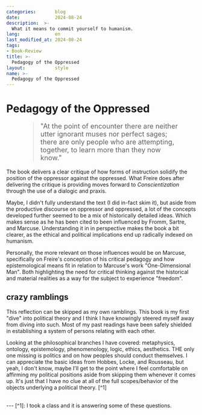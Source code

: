 ```yaml
---
categories:       blog
date:             2024-08-24
description:  >-
  What it means to commit yourself to humanism.
lang:             en
last_modified_at: 2024-08-24
tags:
- Book-Review
title: >-
  Pedagogy of the Oppressed
layout:           style
name: >-
  Pedagogy of the Oppressed
---
```


# Pedagogy of the Oppressed

<figure class="container-lg" style="padding: 0;">
    <blockquote class="blockquote" style="font-size: 18px;">
    <p>"At the point of encounter there are neither utter ignorant muses nor perfect sages; there are only people who are attempting, together, to learn more than they now know."</p>
    </blockquote>
</figure>

The book delivers a clear critique of how forms of instruction solidify the position of the oppressor against the oppressed. What Freire does after delivering the critique is providing moves forward to *Conscientization* through the use of a dialogic and praxis. 

Maybe, I didn't fully understand the text (I did in-fact skim it), but aside from the productive discourse on oppressor and oppressed, a lot of the concepts developed further seemed to be a mix of historically detailed ideas. Which makes sense as he has been cited to been influenced by Fromm, Sartre, and Marcuse. Understanding it in in perspective makes the book a bit clearer, as the ethical and political implications end up radically indexed on humanism. 

Personally, the more relevant on those influences would be on Marcuse, specifically on Freire's conception of his critical pedagogy and how epistemological means fit in relation to Marcuse's work "One-Dimensional Man". Both highlighting the need for critical thinking against the historical and material realities as a way for the subject to experience "freedom".

## crazy ramblings

This reflection can be skipped as my own ramblings. This book is my first "dive" into political theory and I think I have knowingly steered myself away from diving into such. Most of my past readings have been safely shielded in establishing a system of persons relating with each other. 

Looking at the philosophical branches I have covered: metaphysics, ontology, epistemology, phenomenology, logic, ethics, aesthetics. THE only one missing is politics and on how peoples should conduct themselves. I can appreciate the basic ideas from Hobbes, Locke, and Rousseau, but yeah, I don't know, maybe I'll get to the point where I feel comfortable on affirming my political positions aside from skipping them whenever it comes up. It's just that I have no clue at all of the full scopes/behavior of the objects underlying a political theory. [^1]

<br/>
---
[^1]: I took a class and it is answering some of these questions.
